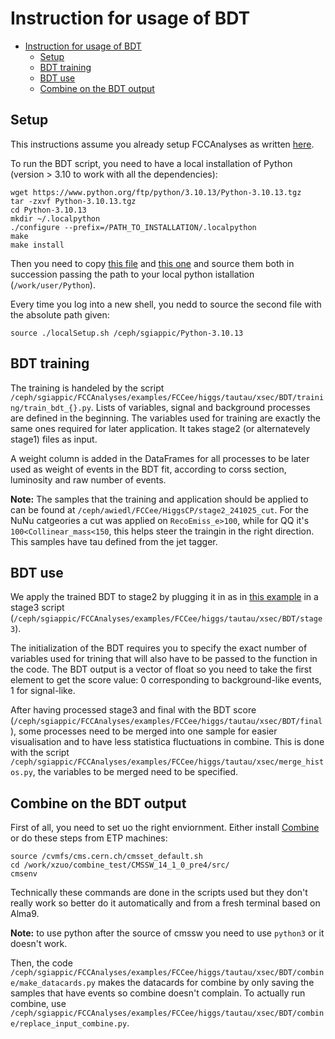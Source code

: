# Instruction for usage of BDT 

- [Instruction for usage of BDT](#instruction-for-usage-of-bdt)
  - [Setup](#setup)
  - [BDT training](#bdt-training)
  - [BDT use](#bdt-use)
  - [Combine on the BDT output](#combine-on-the-bdt-output)

## Setup

This instructions assume you already setup FCCAnalyses as written [here](https://github.com/sofiagiappichini/FCCAnalyses/blob/higgs/examples/FCCee/higgs/tautau/xsec/README.md).

To run the BDT script, you need to have a local installation of Python (version > 3.10 to work with all the dependencies):

```
wget https://www.python.org/ftp/python/3.10.13/Python-3.10.13.tgz
tar -zxvf Python-3.10.13.tgz
cd Python-3.10.13
mkdir ~/.localpython
./configure --prefix=/PATH_TO_INSTALLATION/.localpython
make
make install
```

Then you need to copy [this file](https://github.com/zuoxunwu/FCCeePhysicsPerformance/blob/BuBc_dev/case-studies/flavour/tools/install.sh) and [this one](https://github.com/zuoxunwu/FCCeePhysicsPerformance/blob/BuBc_dev/case-studies/flavour/tools/localSetup.sh) and source them both in succession passing the path to your local python istallation (`/work/user/Python`).

Every time you log into a new shell, you nedd to source the second file with the absolute path given:

```
source ./localSetup.sh /ceph/sgiappic/Python-3.10.13
```

## BDT training

The training is handeled by the script `/ceph/sgiappic/FCCAnalyses/examples/FCCee/higgs/tautau/xsec/BDT/training/train_bdt_{}.py`. Lists of variables, signal and background processes are defined in the beginning. The variables used for training are exactly the same ones required for later application. It takes stage2 (or alternatevely stage1) files as input.

A weight column is added in the DataFrames for all processes to be later used as weight of events in the BDT fit, according to corss section, luminosity and raw number of events.

**Note:** The samples that the training and application should be applied to can be found at `/ceph/awiedl/FCCee/HiggsCP/stage2_241025_cut`. For the NuNu catgeories a cut was applied on `RecoEmiss_e>100`, while for QQ it's `100<Collinear_mass<150`, this helps steer the traingin in the right direction. This samples have tau defined from the jet tagger.

## BDT use

We apply the trained BDT to stage2 by plugging it in as in [this example](https://github.com/zuoxunwu/FCCAnalyses/blob/3d872a8bd6098bb8935fa41c0202b6a7886b06d7/examples/FCCee/flavour/BuBc2TauNu/analysis_stage2.py#L104-L111) in a stage3 script (`/ceph/sgiappic/FCCAnalyses/examples/FCCee/higgs/tautau/xsec/BDT/stage3`). 

The initialization of the BDT requires you to specify the exact number of variables used for trining that will also have to be passed to the function in the code. The BDT output is a vector of float so you need to take the first element to get the score value: 0 corresponding to background-like events, 1 for signal-like.

After having processed stage3 and final with the BDT score (`/ceph/sgiappic/FCCAnalyses/examples/FCCee/higgs/tautau/xsec/BDT/final`), some processes need to be merged into one sample for easier visualisation and to have less statistica fluctuations in combine. This is done with the script `/ceph/sgiappic/FCCAnalyses/examples/FCCee/higgs/tautau/xsec/merge_histos.py`, the variables to be merged need to be specified.

## Combine on the BDT output

First of all, you need to set uo the right enviornment. Either install [Combine](https://cms-analysis.github.io/HiggsAnalysis-CombinedLimit/latest/) or do these steps from ETP machines:

```
source /cvmfs/cms.cern.ch/cmsset_default.sh
cd /work/xzuo/combine_test/CMSSW_14_1_0_pre4/src/
cmsenv
```

Technically these commands are done in the scripts used but they don't really work so better do it automatically and from a fresh terminal based on Alma9.

**Note:** to use python after the source of cmssw you need to use `python3` or it doesn't work.

Then, the code `/ceph/sgiappic/FCCAnalyses/examples/FCCee/higgs/tautau/xsec/BDT/combine/make_datacards.py` makes the datacards for combine by only saving the samples that have events so combine doesn't complain. To actually run combine, use `/ceph/sgiappic/FCCAnalyses/examples/FCCee/higgs/tautau/xsec/BDT/combine/replace_input_combine.py`.